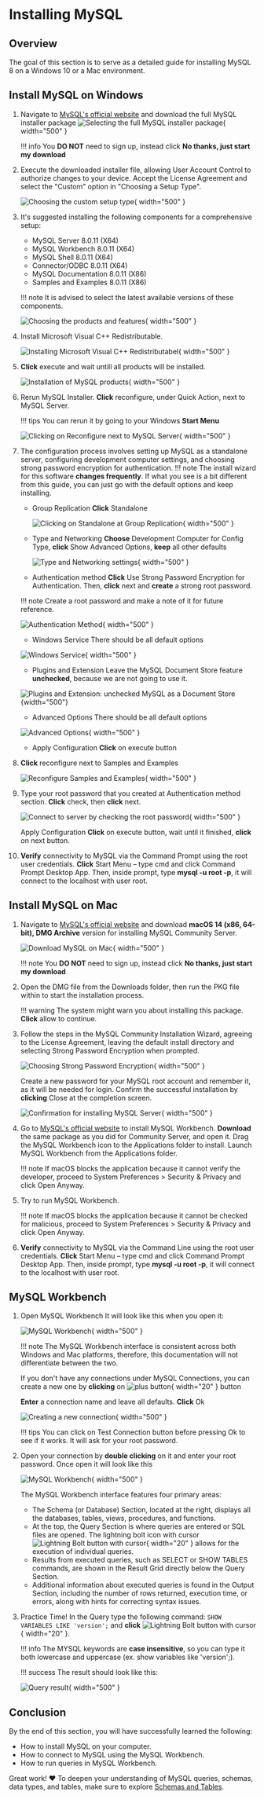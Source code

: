 # Installing MySQL

## Overview

The goal of this section is to serve as a detailed guide for installing MySQL 8 on a Windows 10 or a Mac environment.

## Install MySQL on Windows

1.  Navigate to [MySQL's official website](https://dev.mysql.com/downloads/installer/) and download the full MySQL installer package
    ![Selecting the full MySQL installer package](./assets/MySQLInstallerWindows.png){ width="500" }

    !!! info You **DO NOT** need to sign up, instead click **No thanks, just start my download**

2.  Execute the downloaded installer file, allowing User Account Control to authorize changes to your device. Accept the License Agreement and select the "Custom" option in "Choosing a Setup Type".

    ![Choosing the custom setup type](./assets/CustomSetup.png){ width="500" }

3.  It's suggested installing the following components for a comprehensive setup:

    - MySQL Server 8.0.11 (X64)
    - MySQL Workbench 8.0.11 (X64)
    - MySQL Shell 8.0.11 (X64)
    - Connector/ODBC 8.0.11 (X64)
    - MySQL Documentation 8.0.11 (X86)
    - Samples and Examples 8.0.11 (X86)

    !!! note It is advised to select the latest available versions of these components.

    ![Choosing the products and features](./assets/MySQLFeatures.png){ width="500" }

4.  Install Microsoft Visual C++ Redistributable.

    ![Installing Microsoft Visual C++ Redistributabel](./assets/MicrosoftVisualC++.png){ width="500" }

5.  **Click** execute and wait untill all products will be installed.

    ![Installation of MySQL products](./assets/Installation.png){ width="500" }

6.  Rerun MySQL Installer. **Click** reconfigure, under Quick Action, next to MySQL Server.

    !!! tips You can rerun it by going to your Windows **Start Menu**

    ![Clicking on Reconfigure next to MySQL Server](./assets/ServerReconfigure.png){ width="500" }

7.  The configuration process involves setting up MySQL as a standalone server, configuring development computer settings, and choosing strong password encryption for authentication.
    !!! note The install wizard for this software **changes frequently**. If what you see is a bit different from this guide, you can just go with the default options and keep installing.

    - Group Replication
      **Click** Standalone

      ![Clicking on Standalone at Group Replication](./assets/GroupReplication.png){ width="500" }

    - Type and Networking
      **Choose** Development Computer for Config Type, **click** Show Advanced Options, **keep** all other defaults

      ![Type and Networking settings](./assets/TypeandNetworking.png){ width="500" }

    - Authentication method
      **Click** Use Strong Password Encryption for Authentication. Then, **click** next and **create** a strong root password.

    !!! note Create a root password and make a note of it for future reference.

    ![Authentication Method](./assets/AuthenticationMethod.png){ width="500" }

    - Windows Service
      There should be all default options

    ![Windows Service](./assets/WindowsService.png){ width="500" }

    - Plugins and Extension
      Leave the MySQL Document Store feature **unchecked**, because we are not going to use it.

    ![Plugins and Extension: unchecked MySQL as a Document Store](./assets/PluginsandExtensions.png){width="500"}

    - Advanced Options
      There should be all default options

    ![Advanced Options](./assets/AdvancedOptions.png){ width="500" }

    - Apply Configuration
      **Click** on execute button

8.  **Click** reconfigure next to Samples and Examples

    ![Reconfigure Samples and Examples](./assets/MySQLInstallerSaE.png){ width="500" }

9.  Type your root password that you created at Authentication method section. **Click** check, then **click** next.

    ![Connect to server by checking the root password](./assets/ConnecttoServer.png){ width="500" }

    Apply Configuration
    **Click** on execute button, wait until it finished, **click** on next button.

10. **Verify** connectivity to MySQL via the Command Prompt using the root user credentials.
    **Click** Start Menu – type cmd and click Command Prompt Desktop App. Then, inside prompt, type **mysql -u root -p**, it will connect to the localhost with user root.

## Install MySQL on Mac

1. Navigate to [MySQL's official website](https://dev.mysql.com/downloads/mysql/) and download **macOS 14 (x86, 64-bit), DMG Archive** version for installing MySQL Community Server.

   ![Download MySQL on Mac](./assets/installMySQLonMac.png){ width="500" }

   !!! note You **DO NOT** need to sign up, instead click **No thanks, just start my download**

2. Open the DMG file from the Downloads folder, then run the PKG file within to start the installation process.

   !!! warning The system might warn you about installing this package. **Click** allow to continue.

3. Follow the steps in the MySQL Community Installation Wizard, agreeing to the License Agreement, leaving the default install directory and selecting Strong Password Encryption when prompted.

   ![Choosing Strong Password Encryption](./assets/MySQLMacWizard.png){ width="500" }

   Create a new password for your MySQL root account and remember it, as it will be needed for login.
   Confirm the successful installation by **clicking** Close at the completion screen.

   ![Confirmation for installing MySQL Server](./assets/completedInstallationMac.png){ width="500" }

4. Go to [MySQL's official website](https://dev.mysql.com/downloads/workbench/) to install MySQL Workbench. **Download** the same package as you did for Community Server, and open it.
   Drag the MySQL Workbench icon to the Applications folder to install. Launch MySQL Workbench from the Applications folder.

   !!! note If macOS blocks the application because it cannot verify the developer, proceed to System Preferences > Security & Privacy and click Open Anyway.

5. Try to run MySQL Workbench.

   !!! note If macOS blocks the application because it cannot be checked for malicious, proceed to System Preferences > Security & Privacy and click Open Anyway.

6. **Verify** connectivity to MySQL via the Command Line using the root user credentials.
   **Click** Start Menu – type cmd and click Command Prompt Desktop App. Then, inside prompt, type **mysql -u root -p**, it will connect to the localhost with user root.

## MySQL Workbench

1.  Open MySQL Workbench
    It will look like this when you open it:

    ![MySQL Workbench](./assets/MySQLWorkbench.png){ width="500" }

    !!! note The MySQL Workbench interface is consistent across both Windows and Mac platforms, therefore, this documentation will not differentiate between the two.

    If you don't have any connections under MySQL Connections, you can create a new one by **clicking** on ![plus button](./assets/plusButton.png){ width="20" } button

    **Enter** a connection name and leave all defaults. **Click** Ok

    ![Creating a new connection](./assets/newConnection.png){ width="500" }

    !!! tips You can click on Test Connection button before pressing Ok to see if it works. It will ask for your root password.

2.  Open your connection by **double clicking** on it and enter your root password.
    Once open it will look like this

    ![MySQL Workbench](./assets/Workbench.png){ width="500" }

    The MySQL Workbench interface features four primary areas:

    - The Schema (or Database) Section, located at the right, displays all the databases, tables, views, procedures, and functions.
    - At the top, the Query Section is where queries are entered or SQL files are opened. The lightning bolt icon with cursor ![Lightning Bolt button with cursor](./assets/lightningbutton.png){ width="20" } allows for the execution of individual queries.
    - Results from executed queries, such as SELECT or SHOW TABLES commands, are shown in the Result Grid directly below the Query Section.
    - Additional information about executed queries is found in the Output Section, including the number of rows returned, execution time, or errors, along with hints for correcting syntax issues.

3.  Practice Time!
    In the Query type the following command:
    `SHOW VARIABLES LIKE 'version';`
    and **click** ![Lightning Bolt button with cursor](./assets/lightningbutton.png){ width="20" }.

    !!! info The MYSQL keywords are **case insensitive**, so
    you can type it both lowercase and uppercase (ex. show variables like 'version';).

    !!! success The result should look like this:

    ![Query result](./assets/ShowVersion.png){ width="500" }

## Conclusion

By the end of this section, you will have successfully learned the following:

- How to install MySQL on your computer.
- How to connect to MySQL using the MySQL Workbench.
- How to run queries in MySQL Workbench.

Great work! :heart: To deepen your understanding of MySQL queries, schemas, data types, and tables, make sure to explore [Schemas and Tables](./SchemasAndTables.md).
